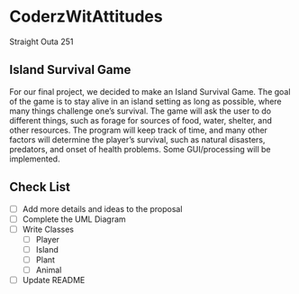 # CoderzWitAttitudes
Straight Outa 251

## Island Survival Game
For our final project, we decided to make an Island Survival Game. The goal of the game is to stay alive in an island setting as long as possible, where many things challenge one’s survival. The game will ask the user to do different things, such as forage for sources of food, water, shelter, and other resources. The program will keep track of time, and many other factors will determine the player’s survival, such as natural disasters, predators, and onset of health problems. Some GUI/processing will be implemented.

## Check List
- [ ] Add more details and ideas to the proposal
- [ ] Complete the UML Diagram
- [ ] Write Classes 
    - [ ] Player
    - [ ] Island
    - [ ] Plant
    - [ ] Animal 
- [ ] Update README 
